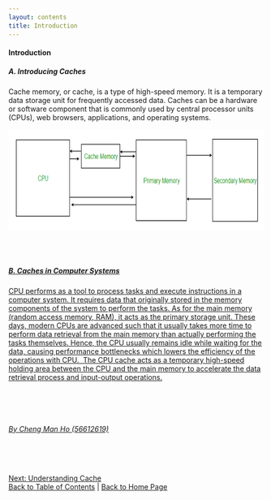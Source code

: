 ```yaml
---
layout: contents
title: Introduction
---
```


#### Introduction
##### A. Introducing Caches
Cache memory, or cache, is a type of high-speed memory. It is a temporary data storage unit for frequently accessed data. Caches can be a hardware or software component that is commonly used by central processor units (CPUs), web browsers, applications, and operating systems.

<a href="https://www.geeksforgeeks.org/cache-memory-in-computer-organization/"><img src="./media/P6.png" alt="Image" height=200 width=auto>

<br/> <br/>

##### B. Caches in Computer Systems
⁤CPU performs as a tool to process tasks and execute instructions in a computer system. ⁤⁤It requires data that originally stored in the memory components of the system to perform the tasks. ⁤⁤As for the main memory (random access memory, RAM), it acts as the primary storage unit. ⁤⁤These days, modern CPUs are advanced such that it usually takes more time to perform data retrieval from the main memory than actually performing the tasks themselves. ⁤⁤Hence, the CPU usually remains idle while waiting for the data, causing performance bottlenecks which lowers the efficiency of the operations with CPU. ⁤ The CPU cache acts as a temporary high-speed holding area between the CPU and the main memory to accelerate the data retrieval process and input-output operations.


<br/> <br/> <br/>
###### By Cheng Man Ho (56612619)
<br/> <br/>

<middle> [Next: Understanding Cache](./understanding_cache.md) <br/> 
[Back to Table of Contents](../table_of_contents.md) | [Back to Home Page](../index.md) </middle>
